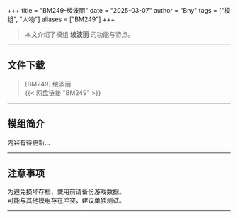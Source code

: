 +++
title = "BM249-绫波丽"
date = "2025-03-07"
author = "Bny"
tags = ["模组", "人物"]
aliases = ["BM249"]
+++

> 本文介绍了模组 **绫波丽** 的功能与特点。

---

## 文件下载

> [BM249] 绫波丽  
{{< 网盘链接 "BM249" >}}  

---

## 模组简介

>  
内容有待更新...  

---

## 注意事项

>  
为避免损坏存档，使用前请备份游戏数据。  
可能与其他模组存在冲突，建议单独测试。  

---

